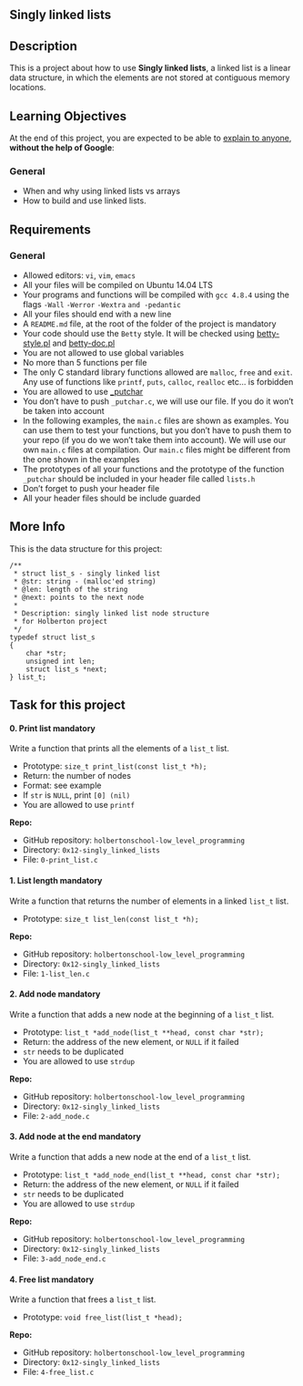 ## Singly linked lists

## Description
This is a project about how to use **Singly linked lists**, a linked list is a linear data structure, in which the elements are not stored at contiguous memory locations.

## Learning Objectives

At the end of this project, you are expected to be able to  [explain to anyone](https://intranet.hbtn.io/rltoken/8bKyzTFahgtvQf7aftTjPw "explain to anyone"),  **without the help of Google**:

### General

-   When and why using linked lists vs arrays
-   How to build and use linked lists.

## Requirements

### General

-   Allowed editors:  `vi`,  `vim`,  `emacs`
-   All your files will be compiled on Ubuntu 14.04 LTS
-   Your programs and functions will be compiled with  `gcc 4.8.4`  using the flags  `-Wall`  `-Werror`  `-Wextra`  `and -pedantic`
-   All your files should end with a new line
-   A  `README.md`  file, at the root of the folder of the project is mandatory
-   Your code should use the  `Betty`  style. It will be checked using  [betty-style.pl](https://github.com/holbertonschool/Betty/blob/master/betty-style.pl "betty-style.pl")  and  [betty-doc.pl](https://github.com/holbertonschool/Betty/blob/master/betty-doc.pl "betty-doc.pl")
-   You are not allowed to use global variables
-   No more than 5 functions per file
-   The only C standard library functions allowed are  `malloc`,  `free`  and  `exit`. Any use of functions like  `printf`,  `puts`,  `calloc`,  `realloc`  etc… is forbidden
-   You are allowed to use  [_putchar](https://github.com/holbertonschool/_putchar.c/blob/master/_putchar.c "_putchar")
-   You don’t have to push  `_putchar.c`, we will use our file. If you do it won’t be taken into account
-   In the following examples, the  `main.c`  files are shown as examples. You can use them to test your functions, but you don’t have to push them to your repo (if you do we won’t take them into account). We will use our own  `main.c`  files at compilation. Our  `main.c`  files might be different from the one shown in the examples
-   The prototypes of all your functions and the prototype of the function  `_putchar`  should be included in your header file called  `lists.h`
-   Don’t forget to push your header file
-   All your header files should be include guarded

## More Info

This is the data structure for this project:

```
/**
 * struct list_s - singly linked list
 * @str: string - (malloc'ed string)
 * @len: length of the string
 * @next: points to the next node
 *
 * Description: singly linked list node structure
 * for Holberton project
 */
typedef struct list_s
{
    char *str;
    unsigned int len;
    struct list_s *next;
} list_t;
```
## Task for this project

#### 0. Print list  mandatory

Write a function that prints all the elements of a  `list_t`  list.

-   Prototype:  `size_t print_list(const list_t *h);`
-   Return: the number of nodes
-   Format: see example
-   If  `str`  is  `NULL`, print  `[0] (nil)`
-   You are allowed to use  `printf`

**Repo:**

-   GitHub repository:  `holbertonschool-low_level_programming`
-   Directory:  `0x12-singly_linked_lists`
-   File:  `0-print_list.c`



#### 1. List length  mandatory

Write a function that returns the number of elements in a linked  `list_t`  list.

-   Prototype:  `size_t list_len(const list_t *h);`

**Repo:**

-   GitHub repository:  `holbertonschool-low_level_programming`
-   Directory:  `0x12-singly_linked_lists`
-   File:  `1-list_len.c`

#### 2. Add node  mandatory

Write a function that adds a new node at the beginning of a  `list_t`  list.

-   Prototype:  `list_t *add_node(list_t **head, const char *str);`
-   Return: the address of the new element, or  `NULL`  if it failed
-   `str`  needs to be duplicated
-   You are allowed to use  `strdup`

**Repo:**

-   GitHub repository:  `holbertonschool-low_level_programming`
-   Directory:  `0x12-singly_linked_lists`
-   File:  `2-add_node.c`

#### 3. Add node at the end  mandatory

Write a function that adds a new node at the end of a  `list_t`  list.

-   Prototype:  `list_t *add_node_end(list_t **head, const char *str);`
-   Return: the address of the new element, or  `NULL`  if it failed
-   `str`  needs to be duplicated
-   You are allowed to use  `strdup`

**Repo:**

-   GitHub repository:  `holbertonschool-low_level_programming`
-   Directory:  `0x12-singly_linked_lists`
-   File:  `3-add_node_end.c`

#### 4. Free list  mandatory

Write a function that frees a  `list_t`  list.

-   Prototype:  `void free_list(list_t *head);`


**Repo:**

-   GitHub repository:  `holbertonschool-low_level_programming`
-   Directory:  `0x12-singly_linked_lists`
-   File:  `4-free_list.c`
